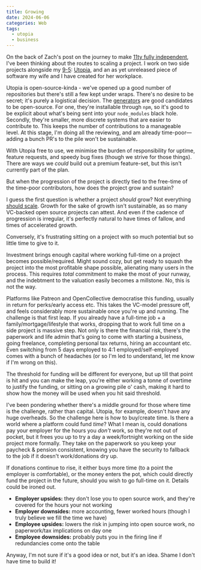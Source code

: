 ```yaml
---
title: Growing
date: 2024-06-06
categories: Web
tags:
  - utopia
  - business
---
```


On the back of Zach's post on the journey to make [11ty fully independent](https://www.zachleat.com/web/independent-sustainable-11ty/), I've been thinking about the routes to scaling a project. I work on two side projects alongside my [9-5](/blog/a-year-at-motorway): [Utopia](https://utopia.fyi), and an as yet unreleased piece of software my wife and I have created for her workplace.

Utopia is open-source-kinda - we've opened up a good number of repositories but there's still a few kept under wraps. There's no desire to be secret; it's purely a logistical decision. The [generators](https://github.com/trys/utopia-core) are good candidates to be open-source. For one, they're installable through `npm`, so it's good to be explicit about what's being sent into your `node_modules` black hole. Secondly, they're smaller, more discrete systems that are easier to contribute to. This keeps the number of contributions to a manageable level. At this stage, I'm doing all the reviewing, and am already time-poor—adding a bunch PR's to the pile won't be sustainable.

With Utopia free to use, we minimise the burden of responsibility for uptime, feature requests, and speedy bug fixes (though we strive for those things). There are ways we _could_ build out a premium feature-set, but this isn't currently part of the plan.

But when the progression of the project is directly tied to the free-time of the time-poor contributors, how does the project grow and sustain?

I guess the first question is whether a project _should_ grow? Not everything [should scale](https://www.growbyginkgo.com/2023/05/01/against-scale/). Growth for the sake of growth isn't sustainable, as so many VC-backed open source projects can attest. And even if the cadence of progression is irregular, it's perfectly natural to have times of fallow, and times of accelerated growth.

Conversely, it's frustrating sitting on a project with so much potential but so little time to give to it.

Investment brings enough capital where working full-time on a project becomes possible/required. Might sound cozy, but get ready to squash the project into the most profitable shape possible, alienating many users in the process. This requires _total_ commitment to make the most of your runway, and the indebtment to the valuation easily becomes a millstone. No, this is not the way.

Platforms like Patreon and OpenCollective democratise this funding, usually in return for perks/early access etc. This takes the VC-model pressure off, and feels considerably more sustainable once you're up and running. The challenge is that first leap. If you already have a full-time job + a family/mortgage/lifestyle that works, dropping that to work full time on a side project is massive step. Not only is there the financial risk, there's the paperwork and life admin that's going to come with starting a business, going freelance, completing personal tax returns, hiring an accountant etc. Even switching from 5 days employed to 4:1 employed/self-employed comes with a bunch of headaches (or so I'm led to understand, let me know if I'm wrong on this).

The threshold for funding will be different for everyone, but up till that point is hit and you can make the leap, you're either working a tonne of overtime to justify the funding, or sitting on a growing pile o' cash, making it hard to show how the money will be used when you hit said threshold.

I've been pondering whether there's a middle ground for those where time is the challenge, rather than capital. Utopia, for example, doesn't have any huge overheads. So the challenge here is how to buy/create time. Is there a world where a platform could fund _time_? What I mean is, could donations pay your employer for the hours you _don't_ work, so they're not out of pocket, but it frees you up to try a day a week/fortnight working on the side project more formally. They take on the paperwork so you keep your paycheck & pension consistent, knowing you have the security to fallback to the job if it doesn't work/donations dry up.

If donations continue to rise, it either buys more time (to a point the employer is comfortable), or the money enters the pot, which could directly fund the project in the future, should you wish to go full-time on it. Details could be ironed out.

- **Employer upsides:** they don't lose you to open source work, and they're covered for the hours your not working
- **Employer downsides:** more accounting, fewer worked hours (though I truly believe we fill the time we have)
- **Employee upsides:** lowers the risk in jumping into open source work, no paperwork/tax implications on day one
- **Employee downsides:** probably puts you in the firing line if redundancies come onto the table

Anyway, I'm not sure if it's a good idea or not, but it's an idea. Shame I don't have time to build it!
